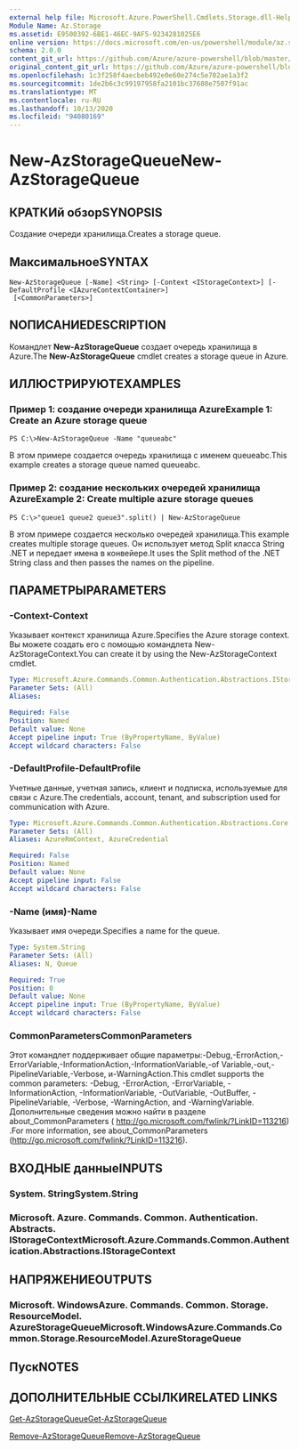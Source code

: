 ```yaml
---
external help file: Microsoft.Azure.PowerShell.Cmdlets.Storage.dll-Help.xml
Module Name: Az.Storage
ms.assetid: E9500392-6BE1-46EC-9AF5-9234281025E6
online version: https://docs.microsoft.com/en-us/powershell/module/az.storage/new-azstoragequeue
schema: 2.0.0
content_git_url: https://github.com/Azure/azure-powershell/blob/master/src/Storage/Storage.Management/help/New-AzStorageQueue.md
original_content_git_url: https://github.com/Azure/azure-powershell/blob/master/src/Storage/Storage.Management/help/New-AzStorageQueue.md
ms.openlocfilehash: 1c3f258f4aecbeb492e0e60e274c5e702ae1a3f2
ms.sourcegitcommit: 1de2b6c3c99197958fa2101bc37680e7507f91ac
ms.translationtype: MT
ms.contentlocale: ru-RU
ms.lasthandoff: 10/13/2020
ms.locfileid: "94080169"
---
```

# <span data-ttu-id="ba548-101">New-AzStorageQueue</span><span class="sxs-lookup"><span data-stu-id="ba548-101">New-AzStorageQueue</span></span>

## <span data-ttu-id="ba548-102">КРАТКИй обзор</span><span class="sxs-lookup"><span data-stu-id="ba548-102">SYNOPSIS</span></span>
<span data-ttu-id="ba548-103">Создание очереди хранилища.</span><span class="sxs-lookup"><span data-stu-id="ba548-103">Creates a storage queue.</span></span>

## <span data-ttu-id="ba548-104">Максимальное</span><span class="sxs-lookup"><span data-stu-id="ba548-104">SYNTAX</span></span>

```
New-AzStorageQueue [-Name] <String> [-Context <IStorageContext>] [-DefaultProfile <IAzureContextContainer>]
 [<CommonParameters>]
```

## <span data-ttu-id="ba548-105">NОПИСАНИЕ</span><span class="sxs-lookup"><span data-stu-id="ba548-105">DESCRIPTION</span></span>
<span data-ttu-id="ba548-106">Командлет **New-AzStorageQueue** создает очередь хранилища в Azure.</span><span class="sxs-lookup"><span data-stu-id="ba548-106">The **New-AzStorageQueue** cmdlet creates a storage queue in Azure.</span></span>

## <span data-ttu-id="ba548-107">ИЛЛЮСТРИРУЮТ</span><span class="sxs-lookup"><span data-stu-id="ba548-107">EXAMPLES</span></span>

### <span data-ttu-id="ba548-108">Пример 1: создание очереди хранилища Azure</span><span class="sxs-lookup"><span data-stu-id="ba548-108">Example 1: Create an Azure storage queue</span></span>
```
PS C:\>New-AzStorageQueue -Name "queueabc"
```

<span data-ttu-id="ba548-109">В этом примере создается очередь хранилища с именем queueabc.</span><span class="sxs-lookup"><span data-stu-id="ba548-109">This example creates a storage queue named queueabc.</span></span>

### <span data-ttu-id="ba548-110">Пример 2: создание нескольких очередей хранилища Azure</span><span class="sxs-lookup"><span data-stu-id="ba548-110">Example 2: Create multiple azure storage queues</span></span>
```
PS C:\>"queue1 queue2 queue3".split() | New-AzStorageQueue
```

<span data-ttu-id="ba548-111">В этом примере создается несколько очередей хранилища.</span><span class="sxs-lookup"><span data-stu-id="ba548-111">This example creates multiple storage queues.</span></span>
<span data-ttu-id="ba548-112">Он использует метод Split класса String .NET и передает имена в конвейере.</span><span class="sxs-lookup"><span data-stu-id="ba548-112">It uses the Split method of the .NET String class and then passes the names on the pipeline.</span></span>

## <span data-ttu-id="ba548-113">ПАРАМЕТРЫ</span><span class="sxs-lookup"><span data-stu-id="ba548-113">PARAMETERS</span></span>

### <span data-ttu-id="ba548-114">-Context</span><span class="sxs-lookup"><span data-stu-id="ba548-114">-Context</span></span>
<span data-ttu-id="ba548-115">Указывает контекст хранилища Azure.</span><span class="sxs-lookup"><span data-stu-id="ba548-115">Specifies the Azure storage context.</span></span>
<span data-ttu-id="ba548-116">Вы можете создать его с помощью командлета New-AzStorageContext.</span><span class="sxs-lookup"><span data-stu-id="ba548-116">You can create it by using the New-AzStorageContext cmdlet.</span></span>

```yaml
Type: Microsoft.Azure.Commands.Common.Authentication.Abstractions.IStorageContext
Parameter Sets: (All)
Aliases:

Required: False
Position: Named
Default value: None
Accept pipeline input: True (ByPropertyName, ByValue)
Accept wildcard characters: False
```

### <span data-ttu-id="ba548-117">-DefaultProfile</span><span class="sxs-lookup"><span data-stu-id="ba548-117">-DefaultProfile</span></span>
<span data-ttu-id="ba548-118">Учетные данные, учетная запись, клиент и подписка, используемые для связи с Azure.</span><span class="sxs-lookup"><span data-stu-id="ba548-118">The credentials, account, tenant, and subscription used for communication with Azure.</span></span>

```yaml
Type: Microsoft.Azure.Commands.Common.Authentication.Abstractions.Core.IAzureContextContainer
Parameter Sets: (All)
Aliases: AzureRmContext, AzureCredential

Required: False
Position: Named
Default value: None
Accept pipeline input: False
Accept wildcard characters: False
```

### <span data-ttu-id="ba548-119">-Name (имя)</span><span class="sxs-lookup"><span data-stu-id="ba548-119">-Name</span></span>
<span data-ttu-id="ba548-120">Указывает имя очереди.</span><span class="sxs-lookup"><span data-stu-id="ba548-120">Specifies a name for the queue.</span></span>

```yaml
Type: System.String
Parameter Sets: (All)
Aliases: N, Queue

Required: True
Position: 0
Default value: None
Accept pipeline input: True (ByPropertyName, ByValue)
Accept wildcard characters: False
```

### <span data-ttu-id="ba548-121">CommonParameters</span><span class="sxs-lookup"><span data-stu-id="ba548-121">CommonParameters</span></span>
<span data-ttu-id="ba548-122">Этот командлет поддерживает общие параметры:-Debug,-ErrorAction,-ErrorVariable,-InformationAction,-InformationVariable,-of Variable,-out,-PipelineVariable,-Verbose, и-WarningAction.</span><span class="sxs-lookup"><span data-stu-id="ba548-122">This cmdlet supports the common parameters: -Debug, -ErrorAction, -ErrorVariable, -InformationAction, -InformationVariable, -OutVariable, -OutBuffer, -PipelineVariable, -Verbose, -WarningAction, and -WarningVariable.</span></span> <span data-ttu-id="ba548-123">Дополнительные сведения можно найти в разделе about_CommonParameters ( http://go.microsoft.com/fwlink/?LinkID=113216) .</span><span class="sxs-lookup"><span data-stu-id="ba548-123">For more information, see about_CommonParameters (http://go.microsoft.com/fwlink/?LinkID=113216).</span></span>

## <span data-ttu-id="ba548-124">ВХОДНЫЕ данные</span><span class="sxs-lookup"><span data-stu-id="ba548-124">INPUTS</span></span>

### <span data-ttu-id="ba548-125">System. String</span><span class="sxs-lookup"><span data-stu-id="ba548-125">System.String</span></span>

### <span data-ttu-id="ba548-126">Microsoft. Azure. Commands. Common. Authentication. Abstracts. IStorageContext</span><span class="sxs-lookup"><span data-stu-id="ba548-126">Microsoft.Azure.Commands.Common.Authentication.Abstractions.IStorageContext</span></span>

## <span data-ttu-id="ba548-127">НАПРЯЖЕНИЕ</span><span class="sxs-lookup"><span data-stu-id="ba548-127">OUTPUTS</span></span>

### <span data-ttu-id="ba548-128">Microsoft. WindowsAzure. Commands. Common. Storage. ResourceModel. AzureStorageQueue</span><span class="sxs-lookup"><span data-stu-id="ba548-128">Microsoft.WindowsAzure.Commands.Common.Storage.ResourceModel.AzureStorageQueue</span></span>

## <span data-ttu-id="ba548-129">Пуск</span><span class="sxs-lookup"><span data-stu-id="ba548-129">NOTES</span></span>

## <span data-ttu-id="ba548-130">ДОПОЛНИТЕЛЬНЫЕ ССЫЛКИ</span><span class="sxs-lookup"><span data-stu-id="ba548-130">RELATED LINKS</span></span>

[<span data-ttu-id="ba548-131">Get-AzStorageQueue</span><span class="sxs-lookup"><span data-stu-id="ba548-131">Get-AzStorageQueue</span></span>](./Get-AzStorageQueue.md)

[<span data-ttu-id="ba548-132">Remove-AzStorageQueue</span><span class="sxs-lookup"><span data-stu-id="ba548-132">Remove-AzStorageQueue</span></span>](./Remove-AzStorageQueue.md)


